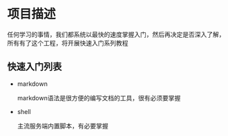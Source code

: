 项目描述
================

任何学习的事情，我们都系统以最快的速度掌握入门，然后再决定是否深入了解，所有有了这个工程，将开展快速入门系列教程

快速入门列表
----------

* markdown

  markdown语法是很方便的编写文档的工具，很有必须要掌握

* shell

  主流服务端内置脚本，有必要掌握

